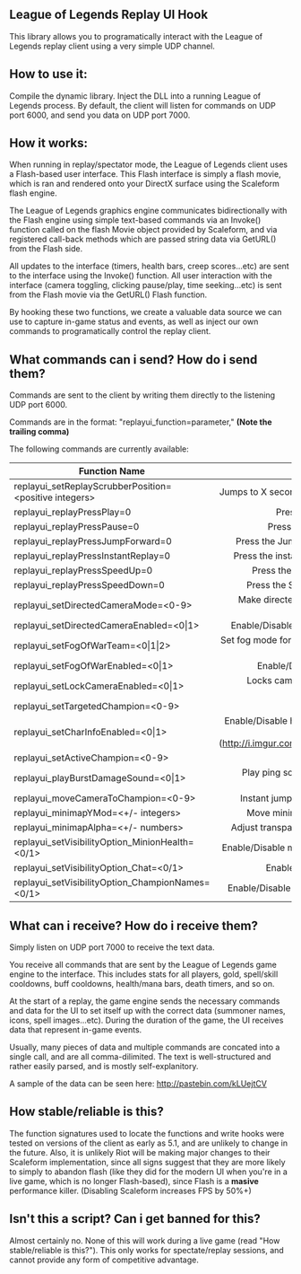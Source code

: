 ## League of Legends Replay UI Hook

This library allows you to programatically interact with the League of Legends replay client using a very simple UDP channel.

## How to use it:
Compile the dynamic library. Inject the DLL into a running League of Legends process. By default, the client will listen for commands on UDP port 6000, and send you data on UDP port 7000.

## How it works:

When running in replay/spectator mode, the League of Legends client uses a Flash-based user interface. This Flash interface is simply a flash movie, which is ran and rendered onto your DirectX surface using the Scaleform flash engine.

The League of Legends graphics engine communicates bidirectionally with the Flash engine using simple text-based commands via an Invoke() function called on the flash Movie object provided by Scaleform, and via registered call-back methods which are passed string data via GetURL() from the Flash side.

All updates to the interface (timers, health bars, creep scores...etc) are sent to the interface using the Invoke() function.
All user interaction with the interface (camera toggling, clicking pause/play, time seeking...etc) is sent from the Flash movie via the GetURL() Flash function.

By hooking these two functions, we create a valuable data source we can use to capture in-game status and events, as well as inject our own commands to programatically control the replay client.

## What commands can i send? How do i send them?
Commands are sent to the client by writing them directly to the listening UDP port 6000. 

Commands are in the format: "replayui_function=parameter," **(Note the trailing comma)**

The following commands are currently available:

| Function Name        |Purpose  |
| ------------- |-----:|
|	replayui_setReplayScrubberPosition=\<positive integers>	|	Jumps to X seconds into the game.	|
|	replayui_replayPressPlay=0	|	Press the Play button.	|
|	replayui_replayPressPause=0	|	Press the Pause button.	|
|	replayui_replayPressJumpForward=0	|	Press the Jump-to-live button.	|
|	replayui_replayPressInstantReplay=0	|	Press the instant-replay button.	|
|	replayui_replayPressSpeedUp=0	|	Press the Speed Up button.	|
|	replayui_replayPressSpeedDown=0	|	Press the Slow Down button.	|
|	replayui_setDirectedCameraMode=\<0-9>	|	Make directed camera follow a player.	|
|	replayui_setDirectedCameraEnabled=\<0\|1>	|	Enable/Disable directed camera.	|
|	replayui_setFogOfWarTeam=\<0\|1\|2>	|	Set fog mode for team red, blue, or both.	|
|	replayui_setFogOfWarEnabled=\<0\|1>	|	Enable/Disable Fog of war	|
|	replayui_setLockCameraEnabled=\<0\|1>	|	Locks camera onto currently selected player.	|
|	replayui_setTargetedChampion=\<0-9>	|	Selects a player.	|
|	replayui_setCharInfoEnabled=\<0\|1>	|	Enable/Disable hidden stats menu for current player. (http://i.imgur.com/MAxBuUm.png)	|
|	replayui_setActiveChampion=\<0-9>	|	Selects a player.	|
|	replayui_playBurstDamageSound=\<0\|1>	|	Play ping sound with left/right stereo balance.	|
|	replayui_moveCameraToChampion=\<0-9>	|	Instant jump camera to player.	|
|	replayui_minimapYMod=\<+/- integers>	|	Move minimap along Y-axis.	|
|	replayui_minimapAlpha=\<+/- numbers>	|	Adjust transparency of minimap.	|
|	replayui_setVisibilityOption_MinionHealth=\<0/1>	|	Enable/Disable minion health bars.	|
|	replayui_setVisibilityOption_Chat=\<0/1>	|	Enable/Disable chatbox.	|
|	replayui_setVisibilityOption_ChampionNames=\<0/1>	|	Enable/Disable champion names.	|


## What can i receive? How do i receive them?
Simply listen on UDP port 7000 to receive the text data.

You receive all commands that are sent by the League of Legends game engine to the interface. This includes stats for all players, gold, spell/skill cooldowns, buff cooldowns, health/mana bars, death timers, and so on.

At the start of a replay, the game engine sends the necessary commands and data for the UI to set itself up with the correct data (summoner names, icons, spell images...etc). During the duration of the game, the UI receives data that represent in-game events.

Usually, many pieces of data and multiple commands are concated into a single call, and are all comma-dilimited. The text is well-structured and rather easily parsed, and is mostly self-explanitory. 

A sample of the data can be seen here: http://pastebin.com/kLUejtCV

## How stable/reliable is this?
The function signatures used to locate the functions and write hooks were tested on versions of the client as early as 5.1, and are unlikely to change in the future. Also, it is unlikely Riot will be making major changes to their Scaleform implementation, since all signs suggest that they are more likely to simply to abandon flash (like they did for the modern UI when you're in a live game, which is no longer Flash-based), since Flash is a **masive** performance killer. (Disabling Scaleform increases FPS by 50%+)

## Isn't this a script? Can i get banned for this?
Almost certainly no. None of this will work during a live game (read "How stable/reliable is this?"). This only works for spectate/replay sessions, and cannot provide any form of competitive advantage.